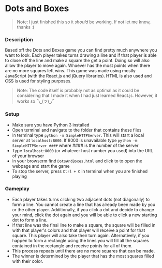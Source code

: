 # Dots and Boxes
>  Note: I just finished this so it *should* be working. If not let me know, thanks :)

### Description
Based off the Dots and Boxes game you can find pretty much anywhere you want to look. Each player takes turns drawing a line and if that player is able to close off the line and make a square the get a point. Doing so will also allow the player to move again. Whoever has the most points when there are no more squares left wins. This game was made using mostly JavaScript (with the React.js and jQuery libraries). HTML is also used and CSS is used for styling purposes.
>  Note: The code itself is probably not as optimal as it could be considering that I made it when I had just learned React.js. However, it works so ¯\\‗(ツ)‗/¯
### Setup
- Make sure you have Python 3 installed
- Open terminal and navigate to the folder that contains these files 
- In terminal type ```python -m SimpleHTTPServer```. This will start a local server at ```localhost:8000```. If 8000 is unavailable type ```python -m SimpleHTTPServer ####``` where #### is the number of the server
- Type ```localhost:8000``` (or whatever host number you used) into the URL of your browser
- In your browserm find ```DotsAndBoxes.html``` and click to to open the webpage and start the game
- To stop the server, press ```Ctrl + C``` in terminal when you are finished playing
### Gameplay
- Each player takes turns clicking two adjacent dots (not diagonally) to form a line. You cannot create a line that has already been made by you or the other player. Additionally, if you click a dot and decide to change your mind, click the dot again and you will be able to click a new starting dot to form a line.
- If that line was the final line to make a square, the square will be filled in with that player's colors and that player will receive a point for that square. This player will also take their turn again. Alternatively, if you happen to form a rectangle using the lines you will fill all the squares contained in the rectangle and receive points for all of them.
- This process repeats until there are no more squares that can be made.
- The winner is determined by the player that has the most squares filled with their color.
